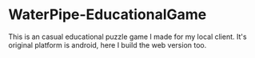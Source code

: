 # WaterPipe-EducationalGame
This is an casual educational puzzle game I made for my local client. It's original platform is android, here I build the web version too. 
